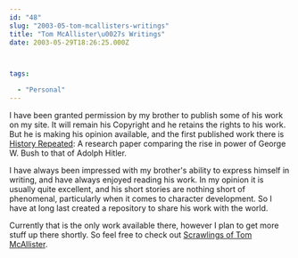 ```yaml
---
id: "48"
slug: "2003-05-tom-mcallisters-writings"
title: "Tom McAllister\u0027s Writings"
date: 2003-05-29T18:26:25.000Z



tags:

  - "Personal"
---
```

<div class="sqs-html-content">
  <p>I have been granted permission by my brother to publish some of his work on my site.  It will remain his Copyright and he retains the rights to his work.  But he is making his opinion available, and the first published work there is <a href="http://mcallister.ws/tom/bush-hitler.html" title="History Repeated">History Repeated</a>: A research paper comparing the rise in power of George W. Bush to that of Adolph Hitler.</p>
<p>I have always been impressed with my brother's ability to express himself in writing, and have always enjoyed reading his work.  In my opinion it is usually quite excellent, and his short stories are nothing short of phenomenal, particularly when it comes to character development.  So I have at long last created a repository to share his work with the world.</p>
<p>Currently that is the only work available there, however I plan to get more stuff up there shortly.  So feel free to check out <a href="http://mcallister.ws/tom/" title="Scrawlings of Tom McAllister">Scrawlings of Tom McAllister</a>.</p>
</div>
